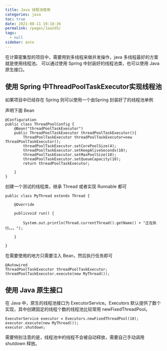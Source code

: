 ```yaml
---
title: Java 线程池使用
categories: java
toc: true
date: 2021-08-11 19:18:36
permalink: /pages/1aa2d5/
tags: 
  - null
sidebar: auto
---
```


在计算密集型的项目中，需要用到多线程来做并发操作，java 多线程最好的方案就是使用线程池。
可以通过使用 Spring 中封装好的线程池类，也可以使用 Java 原生接口。

## 使用 Spring 中ThreadPoolTaskExecutor实现线程池

如果项目中已经存在 Spring 则可以使用一个由Spring 封装好了的线程池单例

声明下面 Bean

```
@Configuration
public class ThreadPoolConfig {
    @Bean("threadPoolTaskExecutor")
    public ThreadPoolTaskExecutor threadPoolTaskExecutor(){
        ThreadPoolTaskExecutor threadPoolTaskExecutor=new ThreadPoolTaskExecutor();
        threadPoolTaskExecutor.setCorePoolSize(4);
        threadPoolTaskExecutor.setKeepAliveSeconds(10);
        threadPoolTaskExecutor.setMaxPoolSize(10);
        threadPoolTaskExecutor.setQueueCapacity(10);
        return threadPoolTaskExecutor;

    }
}
```

创建一个测试的线程类，继承 Thread 或者实现 Runnable 都可

```
public class MyThread extends Thread {

    @Override

    publicvoid run() {

        System.out.println(Thread.currentThread().getName() + "正在执行。。。");

    }

}

```

在需要使用的地方只需要注入 Bean，然后执行任务即可

```
@Autowired
ThreadPoolTaskExecutor threadPoolTaskExecutor;
threadPoolTaskExecutor.execute(new MyThread());

```


## 使用 Java 原生接口

在 Java 中，原生的线程池接口为 ExecutorService。Executors 默认提供了数个实现，其中创建固定的线程个数的线程池比较常用 newFixedThreadPool。


```
ExecutorService executor = Executors.newFixedThreadPool(10);
executor.execute(new MyThread());
executor.shutdown;
```

需要特别注意的是，线程池中的线程不会被自动释放，需要自己手动调用 shutdown 释放。
